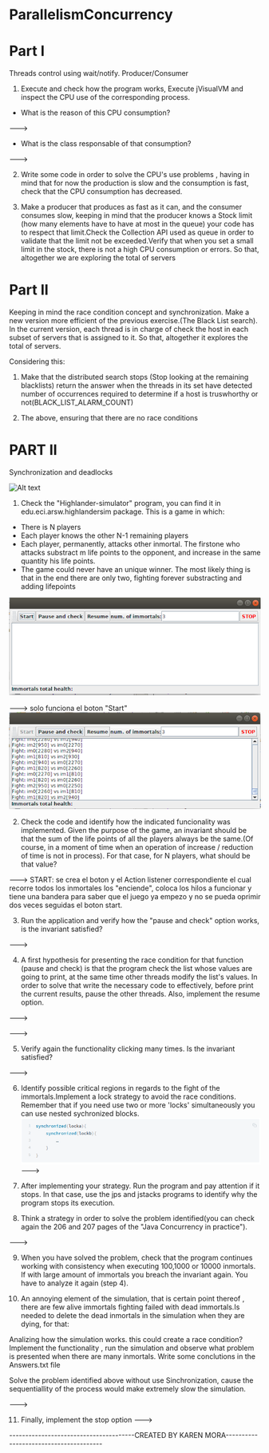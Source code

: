 # ParallelismConcurrency


# Part I
Threads control using wait/notify. Producer/Consumer
1. Execute and check how the program works, Execute jVisualVM and inspect the CPU use of the corresponding process.
- What is the reason of this CPU consumption?

--->

- What is the class responsable of that consumption?

--->

2. Write some code in order to solve the CPU's use problems , having in mind  that for now the production is slow and the consumption is fast, check that the CPU consumption has decreased.

3. Make a producer that produces as fast as it can, and the consumer consumes slow, keeping in mind that the producer knows a Stock limit (how many elements have to have at most in the queue) your code has to respect that limit.Check the Collection API used as queue in order to validate that the limit not be exceeded.Verify that when you set a small limit in the stock, there is not a high CPU consumption or errors. So that, altogether we are exploring the total of servers

# Part II

Keeping in mind the race condition concept and synchronization. Make a new version more efficient of the previous exercise.(The Black List search). In the current version, each thread is in charge of check the host in each subset of servers that is assigned to it. So that, altogether it explores the total of servers.

Considering this:

1. Make that the distributed search stops (Stop looking at the remaining blacklists) return the answer when the threads in its set have detected number of occurrences required to determine if a host is truswhorthy or not(BLACK_LIST_ALARM_COUNT)

2. The above, ensuring that there are no race conditions


# PART II

Synchronization and deadlocks

![Alt text](/img/viñeta.png)

1. Check the "Highlander-simulator" program, you can find it in edu.eci.arsw.highlandersim package. This is a game in which:

* There is N players
* Each player knows the other N-1 remaining players
* Each player, permanently, attacks other inmortal. The firstone who attacks substract m  life points to the opponent, and increase in the same quantity his life points.
* The game could never have  an unique winner. The most likely thing is that in the end there are only two, fighting forever substracting and adding lifepoints

![Alt text](/img/Highlander.png)

---> solo funciona el boton "Start"
![Alt text](/img/HighlanderStart.png)

2. Check the code and identify how the indicated funcionality was implemented. Given the purpose of the game, an invariant should be that the sum of the life points of all the players always be the same.(Of course, in a moment of time when an operation of increase / reduction of time is not in process). For that case, for N players, what should be that value?

---> START: se crea el boton y el Action listener correspondiente  el cual recorre todos los inmortales  los "enciende", coloca los hilos a funcionar y tiene una bandera para saber que el juego ya empezo y no se pueda oprimir dos veces seguidas el boton start.

3. Run the application and verify how the "pause and check" option works, is the invariant satisfied?

--->

4. A first hypothesis for presenting the race condition for that function (pause and check) is that the program check the list whose values ​​are going to print, at the same time other threads modify the list's values. In order to solve that write the necessary code to effectively, before print the current results, pause the other threads. Also, implement the resume option.

--->

--->

5. Verify again the functionality clicking many times. Is the invariant satisfied?

--->


6. Identify possible critical regions in regards to the fight of the immortals.Implement a lock strategy to avoid the race conditions. Remember that if you need use two or more 'locks' simultaneously you can use nested sychronized blocks.
![Alt text](/img/syncLock.png)
--->

7. After implementing your strategy. Run the program and pay attention if it stops. In that case, use the jps and jstacks programs to identify why the program stops its execution.


8. Think a strategy in order to solve the problem identified(you can check again the 206 and 207 pages of the "Java Concurrency in practice").

--->

9. When you have solved the problem, check that the program continues working with consistency when executing 100,1000 or 10000 inmortals. If with large amount of immortals you breach the invariant again. You have to analyze it again (step 4).

10. An annoying element of the simulation, that is certain point thereof , there are few alive immortals  fighting failed with dead immortals.Is needed to delete the dead inmortals in the simulation when they are dying, for that:

Analizing how the simulation works. this could create a race condition? Implement the functionality , run the simulation and observe what problem is presented when there are many inmortals. Write some conclutions in the Answers.txt file

Solve the problem identified above without use Sinchronization, cause the sequentiallity of the process would make extremely slow the simulation.

--->

11. Finally, implement the stop option
--->












---------------------------------------CREATED BY KAREN MORA---------------------------------------
